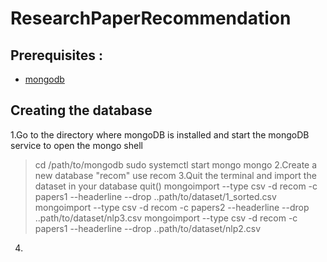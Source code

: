 # ResearchPaperRecommendation

## Prerequisites :
- [mongodb](https://docs.mongodb.com/manual/administration/install-community/)

## Creating the database
1.Go to the directory where mongoDB is installed and start the mongoDB service to open the mongo shell
> cd /path/to/mongodb
> sudo systemctl start mongo
> mongo 
2.Create a new database "recom" 
> use recom
3.Quit the terminal and import the dataset in your database
> quit()
> mongoimport --type csv -d recom -c papers1 --headerline --drop ..path/to/dataset/1_sorted.csv
> mongoimport --type csv -d recom -c papers2 --headerline --drop ..path/to/dataset/nlp3.csv
> mongoimport --type csv -d recom -c papers1 --headerline --drop ..path/to/dataset/nlp2.csv
4.

